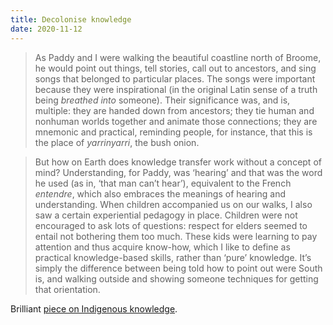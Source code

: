 ```yaml
---
title: Decolonise knowledge
date: 2020-11-12
---
```


<blockquote>As Paddy and I were walking the beautiful coastline north of Broome, he would point out things, tell stories, call out to ancestors, and sing songs that belonged to particular places. The songs were important because they were inspirational (in the original Latin sense of a truth being <em>breathed into</em> someone). Their significance was, and is, multiple: they are handed down from ancestors; they tie human and nonhuman worlds together and animate those connections; they are mnemonic and practical, reminding people, for instance, that this is the place of <em>yarrinyarri</em>, the bush onion.</blockquote><blockquote>But how on Earth does knowledge transfer work without a concept of mind? Understanding, for Paddy, was ‘hearing’ and that was the word he used (as in, ‘that man can’t hear’), equivalent to the French <em>entendre</em>, which also embraces the meanings of hearing and understanding. When children accompanied us on our walks, I also saw a certain experiential pedagogy in place. Children were not encouraged to ask lots of questions: respect for elders seemed to entail not bothering them too much. These kids were learning to pay attention and thus acquire know-how, which I like to define as practical knowledge-based skills, rather than ‘pure’ knowledge. It’s simply the difference between being told how to point out were South is, and walking outside and showing someone techniques for getting that orientation.</blockquote><p>Brilliant <a href="https://psyche.co/ideas/what-aboriginal-people-know-about-the-pathways-of-knowledge">piece on Indigenous knowledge</a>.</p>